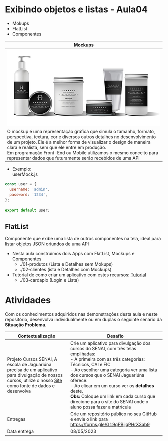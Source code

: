 # Exibindo objetos e listas - Aula04

- Mokups
- FlatList
- Componentes

|Mockups|
|-|
|![Mockup](./mockup.jpg)|
|O mockup é uma representação gráfica que simula o tamanho, formato, perspectiva, textura, cor e diversos outros detalhes no desenvolvimento de um projeto. Ele é a melhor forma de visualizar o design de maneira clara e realista, sem que ele entre em produção.<br> Em programação Front-End ou Mobile utilizamos o mesmo conceito para representar dados que futuramente serão recebidos de uma API|

- Exemplo:<br>userMock.js
```javascript
const user = {
  username: 'admin',
  password: '1234',
};

export default user;
```
## FlatList
Componente que exibe uma lista de outros componentes na tela, ideal para listar objetos JSON oriundos de uma API

- Nesta aula construimos dois Apps com FlatList, Mockups e Componentes 
  - ./01-produtos (Lista e Detalhes sem Mokups)
  - ./02-clientes (ista e Detalhes com Mockups)
- Tutorial de como criar um aplicativo com estes recursos: [Tutorial](./tutorial.md)
  - ./03-cardapio (Login e Lista)
  

# Atividades
Com os conhecimentos adquiridos nas demonstrações desta aula e neste repositório, desenvolva individualmente ou em duplas o seguinte senário da **Situação Problema**.

|Contextualização|Desafio|
|-|-|
|Projeto Cursos SENAI, A escola de Jaguariúna precisa de um aplicativo para divulgação de nossos cursos, utilize o nosso [Site](https://jaguariuna.sp.senai.br/) como fonte de dados e desenvolva| Crie um aplicativo para divulgação dos cursos do SENAI, com três telas empilhadas:<br>- A primeira com as três categorias: Técnicos, CAI e FIC<br>- Ao escolher uma categoria ver uma lista dos cursos que o SENAI Jaguariúna oferece:<br>- Ao clicar em um curso ver os **detalhes** deste.<br>**Obs:** Coloque um link em cada curso que direcione para o site do SENAI onde o aluno possa fazer a matrícula|
|Entregas|Crie um repositório público no seu GitHub e envie o link para https://forms.gle/G19qPBjjqPHrX3ab9|
|Data entrega|08/05/2023|